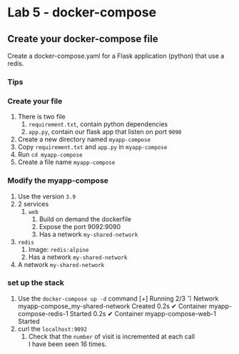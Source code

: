 # Lab 5 - docker-compose

## Create your docker-compose file

Create a docker-compose.yaml for a Flask application (python) that use a redis.

### Tips

### Create your file

1. There is two file 
   1. `requirement.txt`, contain python dependencies 
   2. `app.py`, contain our flask app that listen on port `9090`
2. Create a new directory named `myapp-compose` 
3. Copy `requirement.txt` and `app.py` in `myapp-compose`
4. Run `cd myapp-compose`
5. Create a file name `myapp-compose`

### Modify the myapp-compose

1. Use the version `3.9`
2. 2 services
   1. `web`
      1. Build on demand the dockerfile
      2. Expose the port 9092:9090
      3. Has a network `my-shared-network`
  2. `redis`
     1. Image: `redis:alpine`
     2. Has a network `my-shared-network`
3. A network `my-shared-network`

### set up the stack

1. Use the `docker-compose up -d` command
[+] Running 2/3
 ⠹ Network myapp-compose_my-shared-network  Created                                                                                      0.2s 
 ✔ Container myapp-compose-redis-1          Started                                                                                      0.2s 
 ✔ Container myapp-compose-web-1            Started    
2. curl the `localhost:9092`
   1. Check that the `number` of visit is incremented at each call <br>
   I have been seen 16 times.